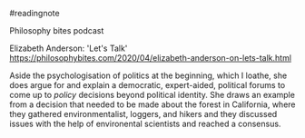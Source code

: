 #readingnote 


Philosophy bites podcast


Elizabeth Anderson: 'Let's Talk'
https://philosophybites.com/2020/04/elizabeth-anderson-on-lets-talk.html

Aside the psychologisation of politics at the beginning, which I loathe, she does argue for and explain a democratic, expert-aided, political forums to come up to *policy* decisions beyond political identity. She draws an example from a decision that needed to be made about the forest in California, where they gathered environmentalist, loggers, and hikers and they discussed issues with the help of environental scientists and reached a consensus.